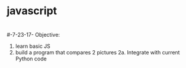 # javascript
#
#
#-7-23-17-
Objective:
  1. learn basic JS
  2. build a program that compares 2 pictures
    2a. Integrate with current Python code
